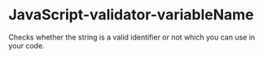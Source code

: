 # JavaScript-validator-variableName
Checks whether the string is a valid identifier or not which you can use in your code.
